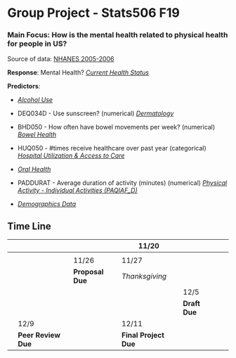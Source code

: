 # Group Project - Stats506 F19
### Main Focus: How is the mental health related to physical health for people in US?

Source of data: [NHANES 2005-2006](https://wwwn.cdc.gov/nchs/nhanes/ContinuousNhanes/Default.aspx?BeginYear=2005)

**Response**: Mental Health?
*[Current Health Status](https://wwwn.cdc.gov/Nchs/Nhanes/2005-2006/HSQ_D.htm#HSQ480)*

**Predictors**: 
- *[Alcohol Use](https://wwwn.cdc.gov/Nchs/Nhanes/2005-2006/ALQ_D.htm)*

- DEQ034D - Use sunscreen? (numerical) *[Dermatology](https://wwwn.cdc.gov/Nchs/Nhanes/2005-2006/DEQ_D.htm)*

- BHD050 - How often have bowel movements per week? (numerical) *[Bowel Health](https://wwwn.cdc.gov/Nchs/Nhanes/2005-2006/BHQ_D.htm)*

- HUQ050 - #times receive healthcare over past year (categorical) *[Hospital Utilization & Access to Care](https://wwwn.cdc.gov/Nchs/Nhanes/2005-2006/HUQ_D.htm)*

- *[Oral Health](https://wwwn.cdc.gov/Nchs/Nhanes/2005-2006/OHQ_D.htm)*

- PADDURAT - Average duration of activity (minutes) (numerical) *[Physical Activity - Individual Activities (PAQIAF_D)](https://wwwn.cdc.gov/Nchs/Nhanes/2005-2006/PAQIAF_D.htm#PADDURAT)*

- *[Demographics Data](https://wwwn.cdc.gov/nchs/nhanes/search/datapage.aspx?Component=Demographics&CycleBeginYear=2005)*


## Time Line
|   |                     |                  | 11/20                 |               |   |   |
|---|---------------------|------------------|-----------------------|---------------|---|---|
|   |                     |                  |                       |               |   |   |
|   |                     | 11/26            | 11/27                 |               |   |   |
|   |                     | **Proposal Due** | *Thanksgiving*        |               |   |   |
|   |                     |                  |                       | 12/5          |   |   |
|   |                     |                  |                       | **Draft Due** |   |   |
|   | 12/9                |                  | 12/11                 |               |   |   |
|   | **Peer Review Due** |                  | **Final Project Due** |               |   |   |
